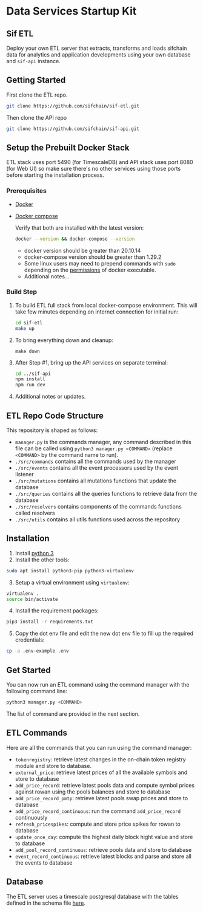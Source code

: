 # Data Services Startup Kit

## Sif ETL

Deploy your own ETL server that extracts, transforms and loads sifchain data for analytics and application developments using your own database and `sif-api` instance.

## Getting Started

First clone the ETL repo.

```bash
git clone https://github.com/sifchain/sif-etl.git
```

Then clone the API repo

```bash
git clone https://github.com/sifchain/sif-api.git
```

## Setup the Prebuilt Docker Stack

ETL stack uses port 5490 (for TimescaleDB) and API stack uses port 8080 (for Web UI) so make sure there's no other services using those ports before starting the installation process.

### Prerequisites

- [Docker](https://docs.docker.com/get-docker/)
- [Docker compose](https://docs.docker.com/compose/install/)

  Verify that both are installed with the latest version:

  ```bash
  docker --version && docker-compose --version
  ```

  - docker version should be greater than 20.10.14
  - docker-compose version should be greater than 1.29.2
  - Some linux users may need to prepend commands with `sudo` depending on the [permissions](https://linuxfoundation.org/blog/classic-sysadmin-configuring-the-linux-sudoers-file) of docker executable.
  - Additional notes...

### Build Step

1. To build ETL full stack from local docker-compose environment. This will take few minutes depending on internet connection for initial run:

   ```bash
   cd sif-etl
   make up
   ```

2. To bring everything down and cleanup:

   `make down`

3. After Step #1, bring up the API services on separate terminal:

   ```bash
   cd ../sif-api
   npm install
   npm run dev
   ```

4. Additional notes or updates.

## ETL Repo Code Structure

This repository is shaped as follows:

- `manager.py` is the commands manager, any command described in this file can be called using `python3 manager.py <COMMAND>` (replace `<COMMAND>` by the command name to run).
- `./src/commands` contains all the commands used by the manager
- `./src/events` contains all the event processors used by the event listener
- `./src/mutations` contains all mutations functions that update the database
- `./src/queries` contains all the queries functions to retrieve data from the database
- `./src/resolvers` contains components of the commands functions called resolvers
- `./src/utils` contains all utils functions used across the repository

## Installation

1. Install [python 3](https://phoenixnap.com/kb/how-to-install-python-3-ubuntu)
2. Install the other tools:

```bash
sudo apt install python3-pip python3-virtualenv
```

3. Setup a virtual environment using `virtualenv`:

```bash
virtualenv .
source bin/activate
```

4. Install the requirement packages:

```bash
pip3 install -r requirements.txt
```

5. Copy the dot env file and edit the new dot env file to fill up the required credentials:

```bash
cp -a .env-example .env
```

## Get Started

You can now run an ETL command using the command manager with the following command line:

```bash
python3 manager.py <COMMAND>
```

The list of command are provided in the next section.

## ETL Commands

Here are all the commands that you can run using the command manager:

- `tokenregistry`: retrieve latest changes in the on-chain token registry module and store to database.
- `external_price`: retrieve latest prices of all the available symbols and store to database
- `add_price_record`: retrieve latest pools data and compute symbol prices against rowan using the pools balances and store to database
- `add_price_record_pmtp`: retrieve latest pools swap prices and store to database
- `add_price_record_continuous`: run the command `add_price_record` continuously
- `refresh_pricespikes`: compute and store price spikes for rowan to database
- `update_once_day`: compute the highest daily block hight value and store to database
- `add_pool_record_continuous`: retrieve pools data and store to database
- `event_record_continuous`: retrieve latest blocks and parse and store all the events to database

## Database

The ETL server uses a timescale postgresql database with the tables defined in the schema file [here](https://github.com/Sifchain/sif-etl/blob/master/db/schema.sql).
